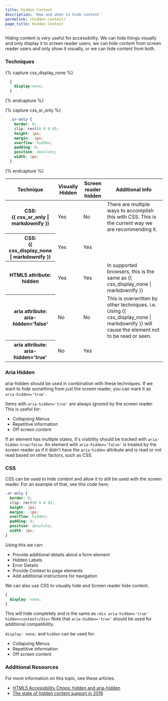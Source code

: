 ```yaml
---
title: Hidden Content
description: 'How and when to hide content'
permalink: /hidden-content/
page_title: Hidden Content
---
```


Hiding content is very useful for accessibility. We can hide things visually and only display it to screen reader users, we can hide content from screen reader users and only show it visually, or we can hide content from both. 

### Techniques
{% capture css_display_none %}
  ```css
    {
      display:none;
    }
  ```
{% endcapture %}

{% capture css_sr_only %}
  ```css
    .sr-only {
      border: 0; 
      clip: rect(0 0 0 0); 
      height: 1px; 
      margin: -1px;
      overflow: hidden;
      padding: 0;
      position: absolute;
      width: 1px;
    }
  ```
{% endcapture %}
<table>
<thead>
  <tr>
    <th scope='col'>
      Technique
    </th>
    <th scope='col'>
      Visually Hidden
    </th>
    <th scope='col'>
      Screen reader hidden
    </th>
    <th scope='col'>
      Additional Info
    </th>
  </tr>
</thead>
<tbody>
  <tr>
    <th scope='row'>
      CSS:<br> {{ css_sr_only | markdownify }}
    </th>
    <td>Yes</td>
    <td>No</td>
    <td>There are multiple ways to accomplish this with CSS. This is the current way we are recommending it.</td>
  </tr>
  <tr>
    <th scope='row'>
      CSS:<br>
      {{ css_display_none | markdownify }}
    </th>
    <td>Yes</td>
    <td>Yes</td>
    <td></td>
  </tr>
  <tr>
    <th scope='row'>
      HTML5 attribute:<br>
      <strong>hidden</strong>
    </th>
    <td>Yes</td>
    <td>Yes</td>
    <td>In supported browsers, this is the same as {{ css_display_none | markdownify }}</td>
  </tr>
  <tr>
    <th scope='row'>
      aria attribute:<br>
      <strong>aria-hidden='false'</strong>
    </th>
    <td>No</td>
    <td>No</td>
    <td>This is overwritten by other techniques. i.e. Using {{ css_display_none | markdownify }} will cause the element not to be read or seen.</td>
  </tr>
  <tr>
    <th scope='row'>
      aria attribute:<br>
      <strong>aria-hidden='true'</strong>
    </th>
    <td>No</td>
    <td>Yes</td>
    <td></td>
  </tr>
</tbody>
</table>
 
### Aria Hidden

aria-hidden should be used in combination with these techniques. If we want to hide something from just the screen reader, you can mark it as `aria-hidden='true'`. 

Items with `aria-hidden='true'` are always ignored by the screen reader.
This is useful for:

- Collapsing Menus
- Repetitive information
- Off screen content

If an element has multiple states, it's visibility should be tracked with `aria-hidden` `true/false`. An element with `aria-hidden='false'` is treated by the screen reader as if it didn't have the `aria-hidden` attribute and is read or not read based on other factors, such as CSS. 

### CSS

CSS can be used to hide content and allow it to still be used with the screen reader. For an example of that, see this code here, 

```css
.sr-only {
  border: 0;
  clip: rect(0 0 0 0);
  height: 1px;
  margin: -1px;
  overflow: hidden;
  padding: 0;
  position: absolute;
  width: 1px;
}
```

Using this we can:

- Provide additional details about a form element
 - Hidden Labels
 - Error Details
- Provide Context to page elements
- Add additional instructions for navigation

We can also use CSS to visually hide and Screen reader hide content. 

```css
{
  display: none;
}
```

This will hide completely and is the same as `<div aria-hidden='true' hidden>content</div>` Note that `aria-hidden='true'` should be used for additional compatibility. 

`display: none;` and `hidden` can be used for:

- Collapsing Menus
- Repetitive information
- Off screen content

### Additional Resources

For more information on this topic, see these articles. 

- [HTML5 Accessibility Chops: hidden and aria-hidden](https://www.paciellogroup.com/blog/2012/05/html5-accessibility-chops-hidden-and-aria-hidden/)
- [The state of hidden content support in 2016](https://www.paciellogroup.com/blog/2016/01/the-state-of-hidden-content-support-in-2016/)
